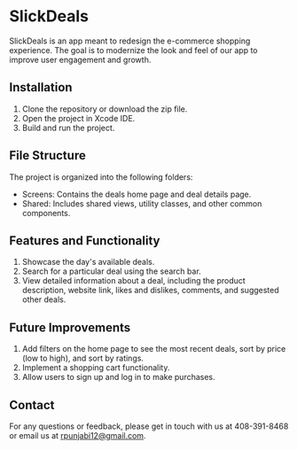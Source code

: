 # SlickDeals

SlickDeals is an app meant to redesign the e-commerce shopping experience. The goal is to modernize the look and feel of our app to improve user engagement and growth.

## Installation

1. Clone the repository or download the zip file.
2. Open the project in Xcode IDE.
3. Build and run the project.

## File Structure

The project is organized into the following folders:

- Screens: Contains the deals home page and deal details page.
- Shared: Includes shared views, utility classes, and other common components.

## Features and Functionality

1. Showcase the day's available deals.
2. Search for a particular deal using the search bar.
3. View detailed information about a deal, including the product description, website link, likes and dislikes, comments, and suggested other deals.

## Future Improvements

1. Add filters on the home page to see the most recent deals, sort by price (low to high), and sort by ratings.
2. Implement a shopping cart functionality.
3. Allow users to sign up and log in to make purchases.

## Contact

For any questions or feedback, please get in touch with us at 408-391-8468 or email us at rpunjabi12@gmail.com.
